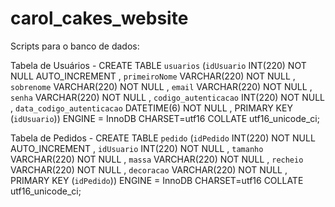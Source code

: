 # carol_cakes_website

Scripts para o banco de dados:

Tabela de Usuários - 
CREATE TABLE `usuarios` (`idUsuario` INT(220) NOT NULL AUTO_INCREMENT , `primeiroNome` VARCHAR(220) NOT NULL , `sobrenome` VARCHAR(220) NOT NULL , `email` VARCHAR(220) NOT NULL , `senha` VARCHAR(220) NOT NULL , `codigo_autenticacao` INT(220) NOT NULL , `data_codigo_autenticacao` DATETIME(6) NOT NULL , PRIMARY KEY (`idUsuario`)) ENGINE = InnoDB CHARSET=utf16 COLLATE utf16_unicode_ci;

Tabela de Pedidos -
CREATE TABLE `pedido` (`idPedido` INT(220) NOT NULL AUTO_INCREMENT , `idUsuario` INT(220) NOT NULL , `tamanho` VARCHAR(220) NOT NULL , `massa` VARCHAR(220) NOT NULL , `recheio` VARCHAR(220) NOT NULL , `decoracao` VARCHAR(220) NOT NULL , PRIMARY KEY (`idPedido`)) ENGINE = InnoDB CHARSET=utf16 COLLATE utf16_unicode_ci;

